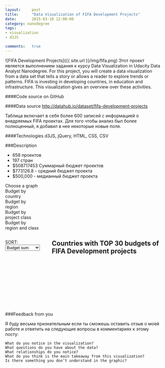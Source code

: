 ```yaml
---
layout:     post
title:      "Data Visualization of FIFA Development Projects"
date:       2015-03-10 12:00:00
category: nanodegree 
tags: 
- visualization 
- d3JS

comments:   true
---
```

![FIFA Development Projects]({{ site.url }}/img/fifa.png)
Этот проект является выполнением задания к курсу Data Visualization in Udacity Data Analyst Nanodegree.
For this project, you will create a data visualization from a data set that tells a story or allows a reader to explore trends or patterns.
FIFA is investing in developing countries, in education and infrastructure. This visualization gives an overview over these activities. 

####Code source on GitHub

####Data source 
http://datahub.io/dataset/fifa-development-projects

Таблица включает в себя более 600 записей с информацией о внедряемых FIFA проектах.
Для того чтобы анализ был более полноценный, я добавил в нее некоторые новые поля.


####Technologies
d3JS, jQuery, HTML, CSS, CSV

###Description

- 658 проектов
- 197 стран
- $508717453 Суммарный бюджет проектов
- $773126.8 - средний бюджет проекта
- $500,000 - медианный бюджет проекта

<div class="tabs">
	<div class="sel">Choose a graph</div>
	<div class="tab active" id="country">Budget by<br>country</div>
	<div class="tab" id="region">Budget by<br>region</div>
	<div class="tab" id="class">Budget by<br>project class</div>
	<div class="tab" id="region_class">Budget by<br>region and class</div>
</div>


<div class="headings">
<div style="width:150px;float:left;border-right:1px #fff dotted; height:50px;">
<div id="sort_div">
SORT:<br>
<select id="sort_by" >
	<option value="budget_sum" selected>Budget sum</option>
	<option value="budget_median">Budget median</option>      
</select>
</div>
</div><div><h2 id="chart_heading">Countries with TOP 30 budgets of FIFA Development projects</h2></div>
</div>
<svg class="chart"></svg>

###Feedback from you

Я буду весьма признательным если ты сможешь оставить отзыв о моей работе и ответить на следующие вопросы в комментариях к этому посту:


    What do you notice in the visualization?
    What questions do you have about the data?
    What relationships do you notice?
    What do you think is the main takeaway from this visualization?
    Is there something you don’t understand in the graphic?
